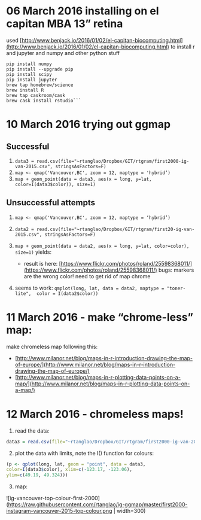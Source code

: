 # 06 March 2016 installing on el capitan MBA 13” retina
used [http://www.benjack.io/2016/01/02/el-capitan-biocomputing.html](http://www.benjack.io/2016/01/02/el-capitan-biocomputing.html) to install r and jupyter and numpy and other python stuff

    pip install numpy
    pip install --upgrade pip
    pip install scipy
    pip install jupyter
    brew tap homebrew/science
    brew install R
    brew tap caskroom/cask
    brew cask install rstudio```
    
#     10 March 2016 trying out ggmap
## Successful
1. ```data3 = read.csv(file="~rtanglao/Dropbox/GIT/rtgram/first2000-ig-van-2015.csv", stringsAsFactors=F)```
1. ```map <- qmap('Vancouver,BC', zoom = 12, maptype = 'hybrid’)```
1. ```map + geom_point(data = data3, aes(x = long, y=lat, color=I(data3$color)), size=1)```

## Unsuccessful attempts

1. ```map <- qmap('Vancouver,BC', zoom = 12, maptype = ‘hybrid’)```
2. ```data2 = read.csv(file="~rtanglao/Dropbox/GIT/rtgram/first20-ig-van-2015.csv", stringsAsFactors=F)```
3. ```map + geom_point(data = data2, aes(x = long, y=lat, color=color), size=1)``` yields:
    * result is here: [https://www.flickr.com/photos/roland/25598368011/](https://www.flickr.com/photos/roland/25598368011/) bugs: markers are the wrong color! need to get rid of map chrome

1. seems to work: ```qmplot(long, lat, data = data2, maptype = "toner-lite",  color = I(data2$color))```   
 
#  11 March 2016 - make “chrome-less” map:

make chromeless map following this:

* [http://www.milanor.net/blog/maps-in-r-introduction-drawing-the-map-of-europe/](http://www.milanor.net/blog/maps-in-r-introduction-drawing-the-map-of-europe/)
* [http://www.milanor.net/blog/maps-in-r-plotting-data-points-on-a-map/](http://www.milanor.net/blog/maps-in-r-plotting-data-points-on-a-map/)

# 12 March 2016 - chromeless maps!
1. read the data:

 ```R
 data3 = read.csv(file="~rtanglao/Dropbox/GIT/rtgram/first2000-ig-van-2015.csv", stringsAsFactors=F)
 ```

2. plot the data with limits, note the I() function for colours:

 ```R
 (p <- qplot(long, lat, geom = "point", data = data3,
 color=I(data3$color), xlim=c(-123.17, -123.06),
 ylim=c(49.19, 49.324)))
 ```
3. map:

![ig-vancouver-top-colour-first-2000](https://raw.githubusercontent.com/rtanglao/ig-ggmap/master/first2000-instagram-vancouver-2015-top-colour.png | width=300)
